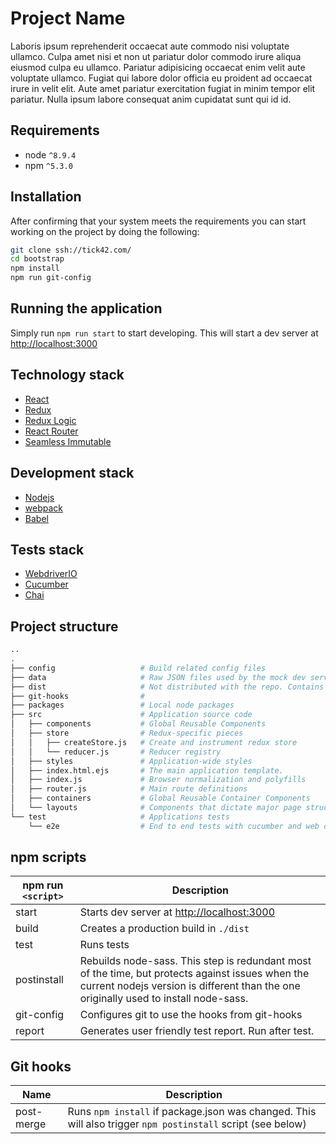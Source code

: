 # Project Name

Laboris ipsum reprehenderit occaecat aute commodo nisi voluptate ullamco. Culpa amet nisi et non ut pariatur dolor commodo irure aliqua eiusmod culpa eu ullamco. Pariatur adipisicing occaecat enim velit aute voluptate ullamco. Fugiat qui labore dolor officia eu proident ad occaecat irure in velit elit. Aute amet pariatur exercitation fugiat in minim tempor elit pariatur. Nulla ipsum labore consequat anim cupidatat sunt qui id id.

## Requirements

* node ```^8.9.4```
* npm ```^5.3.0```

## Installation

After confirming that your system meets the requirements you can start working on the project by doing the following:

```sh
git clone ssh://tick42.com/
cd bootstrap
npm install
npm run git-config
``` 

## Running the application
Simply run ```npm run start``` to start developing. This will start a dev server at [http://localhost:3000](http://localhost:3000)

## Technology stack
* [React](https://reactjs.org/)
* [Redux](https://redux.js.org/)
* [Redux Logic](https://github.com/jeffbski/redux-logic)
* [React Router](https://reacttraining.com/react-router/)
* [Seamless Immutable](https://github.com/rtfeldman/seamless-immutable)

## Development stack
* [Nodejs](https://nodejs.org/en/)
* [webpack](https://webpack.js.org/)
* [Babel](https://babeljs.io/)

## Tests stack

* [WebdriverIO](http://webdriver.io/)
* [Cucumber](https://cucumber.io/)
* [Chai](http://chaijs.com/)
## Project structure
```sh
..
.
├── config                   # Build related config files
├── data                     # Raw JSON files used by the mock dev server.
├── dist                     # Not distributed with the repo. Contains the production build.
├── git-hooks                # 
├── packages                 # Local node packages
├── src                      # Application source code
│   ├── components           # Global Reusable Components
│   ├── store                # Redux-specific pieces
│   │   ├── createStore.js   # Create and instrument redux store
│   │   └── reducer.js       # Reducer registry
│   ├── styles               # Application-wide styles 
│   ├── index.html.ejs       # The main application template.
│   ├── index.js             # Browser normalization and polyfills
│   ├── router.js            # Main route definitions
│   ├── containers           # Global Reusable Container Components
│   └── layouts              # Components that dictate major page structure
└── test                     # Applications tests
    └── e2e                  # End to end tests with cucumber and web driver.
```
## npm scripts
npm run ```<script>```| Description 
----------------------|----------------
start  | Starts dev server at [http://localhost:3000](http://localhost:3000)
build | Creates a production build in ```./dist```
test  | Runs tests
postinstall | Rebuilds node-sass. This step is redundant most of the time, but protects against issues when the current nodejs version is different than the one originally used to install node-sass.
git-config | Configures git to use the hooks from git-hooks
report | Generates user friendly test report. Run after test.

## Git hooks
Name  | Description 
----------------------|----------------
post-merge | Runs ```npm install``` if package.json was changed. This will also trigger ```npm postinstall``` script (see below)
